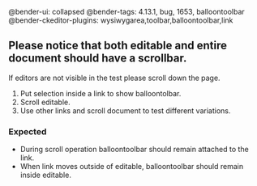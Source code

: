 @bender-ui: collapsed
@bender-tags: 4.13.1, bug, 1653, balloontoolbar
@bender-ckeditor-plugins: wysiwygarea,toolbar,balloontoolbar,link

## Please notice that both editable and entire document should have a scrollbar.

If editors are not visible in the test please scroll down the page.

1. Put selection inside a link to show balloontolbar.
2. Scroll editable.
3. Use other links and scroll document to test different variations.

### Expected
* During scroll operation balloontoolbar should remain attached to the link.
* When link moves outside of editable, balloontoolbar should remain inside editable.
